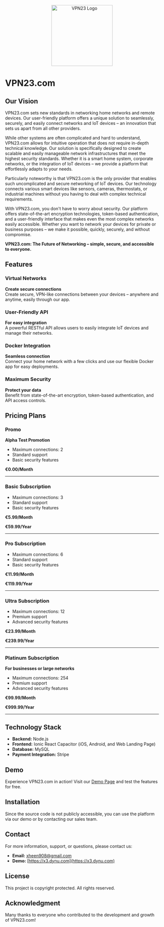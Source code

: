 <div align="center">
    <img src="https://x3.dynu.com/assets/logo-D3O0-4lF.png" alt="VPN23 Logo" width="200"/>
</div>

# VPN23.com

## Our Vision

VPN23.com sets new standards in networking home networks and remote devices. Our user-friendly platform offers a unique solution to seamlessly, securely, and easily connect networks and IoT devices – an innovation that sets us apart from all other providers.

While other systems are often complicated and hard to understand, VPN23.com allows for intuitive operation that does not require in-depth technical knowledge. Our solution is specifically designed to create scalable and easily manageable network infrastructures that meet the highest security standards. Whether it is a smart home system, corporate networks, or the integration of IoT devices – we provide a platform that effortlessly adapts to your needs.

Particularly noteworthy is that VPN23.com is the only provider that enables such uncomplicated and secure networking of IoT devices. Our technology connects various smart devices like sensors, cameras, thermostats, or industrial machines without you having to deal with complex technical requirements.

With VPN23.com, you don't have to worry about security. Our platform offers state-of-the-art encryption technologies, token-based authentication, and a user-friendly interface that makes even the most complex networks easily accessible. Whether you want to network your devices for private or business purposes – we make it possible, quickly, securely, and without compromise.

**VPN23.com: The Future of Networking – simple, secure, and accessible to everyone.**

## Features

### Virtual Networks
**Create secure connections**  
Create secure, VPN-like connections between your devices – anywhere and anytime, easily through our app.

### User-Friendly API
**For easy integration**  
A powerful RESTful API allows users to easily integrate IoT devices and manage their networks.

### Docker Integration
**Seamless connection**  
Connect your home network with a few clicks and use our flexible Docker app for easy deployments.

### Maximum Security
**Protect your data**  
Benefit from state-of-the-art encryption, token-based authentication, and API access controls.

## Pricing Plans

### Promo
**Alpha Test Promotion**  

- Maximum connections: 2
- Standard support
- Basic security features

**€0.00/Month**

---

### Basic Subscription
- Maximum connections: 3
- Standard support
- Basic security features

**€5.99/Month**

**€59.99/Year**

---

### Pro Subscription
- Maximum connections: 6
- Standard support
- Basic security features

**€11.99/Month**

**€119.99/Year**

---

### Ultra Subscription

- Maximum connections: 12
- Premium support
- Advanced security features

**€23.99/Month**

**€239.99/Year**

---

### Platinum Subscription
**For businesses or large networks**  

- Maximum connections: 254
- Premium support
- Advanced security features

**€99.99/Month**

**€999.99/Year**

---

## Technology Stack

- **Backend:** Node.js
- **Frontend:** Ionic React Capacitor (iOS, Android, and Web Landing Page)
- **Database:** MySQL
- **Payment Integration:** Stripe

## Demo

Experience VPN23.com in action! Visit our [Demo Page](https://x3.dynu.com) and test the features for free.

## Installation

Since the source code is not publicly accessible, you can use the platform via our demo or by contacting our sales team.

## Contact

For more information, support, or questions, please contact us:

- **Email:** xheen908@gmail.com
- **Demo:** [https://x3.dynu.com](https://x3.dynu.com)

## License

This project is copyright protected. All rights reserved.

## Acknowledgment

Many thanks to everyone who contributed to the development and growth of VPN23.com!
